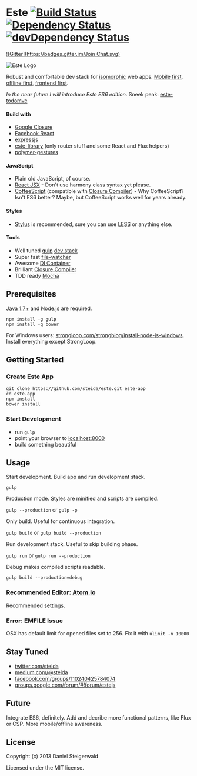 # Este [![Build Status](https://secure.travis-ci.org/steida/este.png?branch=master)](http://travis-ci.org/steida/este) [![Dependency Status](https://david-dm.org/steida/este.png)](https://david-dm.org/steida/este) [![devDependency Status](https://david-dm.org/steida/este/dev-status.png)](https://david-dm.org/steida/este#info=devDependencies)
[![Gitter](https://badges.gitter.im/Join Chat.svg)](https://gitter.im/steida/este?utm_source=badge&utm_medium=badge&utm_campaign=pr-badge&utm_content=badge)

![Este Logo](https://cloud.githubusercontent.com/assets/66249/5931133/9e973dfc-a699-11e4-83bc-7b5c6fb58bfd.jpeg)

Robust and comfortable dev stack for [isomorphic](http://nerds.airbnb.com/isomorphic-javascript-future-web-apps/) web apps. [Mobile first](http://www.lukew.com/ff/entry.asp?933), [offline first](https://developer.chrome.com/apps/offline_apps), [frontend first](http://frontendfirst.com).

_In the near future I will introduce Este ES6 edition_. Sneek peak: [este-todomvc](https://github.com/steida/este-todomvc)

#### Build with
  - [Google Closure](https://developers.google.com/closure/library/)
  - [Facebook React](http://facebook.github.io/react/)
  - [expressjs](http://expressjs.com/)
  - [este-library](https://github.com/steida/este-library) (only router stuff and some React and Flux helpers)
  - [polymer-gestures](https://github.com/Polymer/polymer-gestures)

#### JavaScript
  - Plain old JavaScript, of course.
  - [React JSX](http://facebook.github.io/react/docs/jsx-in-depth.html) - Don't use harmony class syntax yet please.
  - [CoffeeScript](coffeescript.org) (compatible with [Closure Compiler](https://developers.google.com/closure/compiler/)) - Why CoffeeScript? Isn't ES6 better? Maybe, but CoffeeScript works well for years already.

#### Styles
  - [Stylus](http://learnboost.github.io/stylus/) is recommended, sure you can use [LESS](https://github.com/plus3network/gulp-less) or anything else.

#### Tools
  - Well tuned [gulp](http://gulpjs.com) [dev stack](https://github.com/steida/gulp-este)
  - Super fast [file-watcher](https://github.com/steida/este-watch)
  - Awesome [DI Container](https://github.com/steida/gulp-closure-dicontainer)
  - Brilliant [Closure Compiler](https://developers.google.com/closure/compiler/)
  - TDD ready [Mocha](http://visionmedia.github.io/mocha)

## Prerequisites
  [Java 1.7+](http://www.oracle.com/technetwork/java/javase/downloads/index.html) and [Node.js](http://nodejs.org) are required.
  ```shell
  npm install -g gulp
  npm install -g bower
  ```

For Windows users: [strongloop.com/strongblog/install-node-js-windows](http://strongloop.com/strongblog/install-node-js-windows/). Install everything except StrongLoop.

## Getting Started

### Create Este App

  ```shell
  git clone https://github.com/steida/este.git este-app
  cd este-app
  npm install
  bower install
  ```

### Start Development

  - run ```gulp```
  - point your browser to [localhost:8000](http://localhost:8000)
  - build something beautiful

## Usage

  Start development. Build app and run development stack.

  ```gulp ```

  Production mode. Styles are minified and scripts are compiled.

  ```gulp --production``` or ```gulp -p```

  Only build. Useful for continuous integration.

  ```gulp build``` or ```gulp build --production```

  Run development stack. Useful to skip building phase.

  ```gulp run``` or ```gulp run --production```

  Debug makes compiled scripts readable.

  ```gulp build --production=debug```

### Recommended Editor: [Atom.io](http://atom.io)

Recommended [settings](https://github.com/steida/atom-io-settings).

### Error: EMFILE Issue

OSX has default limit for opened files set to 256. Fix it with ```ulimit -n 10000```

## Stay Tuned

  - [twitter.com/steida](https://twitter.com/steida)
  - [medium.com/@steida](https://medium.com/@steida)
  - [facebook.com/groups/110240425784074](https://www.facebook.com/groups/110240425784074/)
  - [groups.google.com/forum/#!forum/estejs](https://groups.google.com/forum/#!forum/estejs)

## Future

Integrate ES6, definitely. Add and decribe more functional patterns, like Flux or CSP. More mobile/offline awareness. 

## License
Copyright (c) 2013 Daniel Steigerwald

Licensed under the MIT license.
